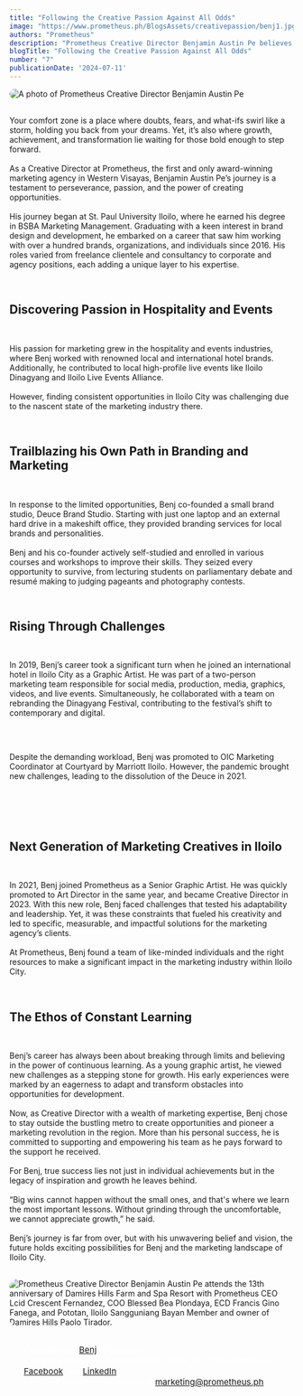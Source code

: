 ```yaml
---
title: "Following the Creative Passion Against All Odds"
image: "https://www.prometheus.ph/BlogsAssets/creativepassion/benj1.jpg"
authors: "Prometheus"
description: "Prometheus Creative Director Benjamin Austin Pe believes true success lies not just in individual achievements but in the legacy of inspiration and growth he leaves behind."
blogTitle: "Following the Creative Passion Against All Odds"
number: "7"
publicationDate: '2024-07-11'
---
```


<div style="display: flex; flex-direction: column; gap: 1rem;">
  <img src="/BlogsAssets/creativepassion/benj1.jpg" alt="A photo of Prometheus Creative Director Benjamin Austin Pe" style="border-radius: 15px;">
  
  <p className="text-[#FFFFFF] text-[15px] sm:text-[28px] pb-5 sm:pb-10">
    Your comfort zone is a place where doubts, fears, and what-ifs swirl like a storm, holding you back from your dreams. Yet, it’s also where growth, achievement, and transformation lie waiting for those bold enough to step forward.
<br/>
<br/>
As a Creative Director at Prometheus, the first and only award-winning marketing agency in Western Visayas, Benjamin Austin Pe’s journey is a testament to perseverance, passion, and the power of creating opportunities.
<br/>
<br/>His journey began at St. Paul University Iloilo, where he earned his degree in BSBA Marketing Management. Graduating with a keen interest in brand design and development, he embarked on a career that saw him working with over a hundred brands, organizations, and individuals since 2016. His roles varied from freelance clientele and consultancy to corporate and agency positions, each adding a unique layer to his expertise.

  </p>

  <h2 className="text-[#FFFFFF] text-[18px] font-bold sm:text-[30px] pt-10 pb-1">
    Discovering Passion in Hospitality and Events
  </h2>

  <p className="text-[#FFFFFF] text-[15px] sm:text-[28px] pb-5 sm:pb-10">
His passion for marketing grew in the hospitality and events industries, where Benj worked with renowned local and international hotel brands. Additionally, he contributed to local high-profile live events like Iloilo Dinagyang and Iloilo Live Events Alliance. 
<br/>
<br/>
However, finding consistent opportunities in Iloilo City was challenging due to the nascent state of the marketing industry there.
  </p>
  

  <h2 className="text-[#FFFFFF] text-[18px] font-bold sm:text-[30px] pt-10 pb-1">
Trailblazing his Own Path in Branding and Marketing
  </h2>

  <p className="text-[#FFFFFF] text-[15px] sm:text-[28px] pb-5 sm:pb-10">
In response to the limited opportunities, Benj co-founded a small brand studio, Deuce Brand Studio. Starting with just one laptop and an external hard drive in a makeshift office, they provided branding services for local brands and personalities.
<br/>
<br/>
Benj and his co-founder actively self-studied and enrolled in various courses and workshops to improve their skills. They seized every opportunity to survive, from lecturing students on parliamentary debate and resumé making to judging pageants and photography contests. 

  </p>
  
  
  <h2 className="text-[#FFFFFF] text-[18px] font-bold sm:text-[30px] pt-10 pb-1">
Rising Through Challenges
  </h2>

  <p className="text-[#FFFFFF] text-[15px] sm:text-[28px] pb-5 sm:pb-10">
In 2019, Benj’s career took a significant turn when he joined an international hotel in Iloilo City as a Graphic Artist. He was part of a two-person marketing team responsible for social media, production, media, graphics, videos, and live events. Simultaneously, he collaborated with a team on rebranding the Dinagyang Festival, contributing to the festival’s shift to contemporary and digital.
<br/>
<br/>

Despite the demanding workload, Benj was promoted to OIC Marketing Coordinator at Courtyard by Marriott Iloilo. However, the pandemic brought new challenges, leading to the dissolution of the Deuce in 2021.
  </p>

 <h2 className="text-[#FFFFFF] text-[18px] font-bold sm:text-[30px] pt-10 pb-1">
Next Generation of Marketing Creatives in Iloilo
  </h2>
  <p className="text-[#FFFFFF] text-[15px] sm:text-[28px] pb-5 sm:pb-10">
In 2021, Benj joined Prometheus as a Senior Graphic Artist. He was quickly promoted to Art Director in the same year, and became Creative Director in 2023. With this new role, Benj faced challenges that tested his adaptability and leadership. Yet, it was these constraints that fueled his creativity and led to specific, measurable, and impactful solutions for the marketing agency’s clients.
<br/>
<br/>
At Prometheus, Benj found a team of like-minded individuals and the right resources to make a significant impact in the marketing industry within Iloilo City. 

  </p>
  <h2 className="text-[#FFFFFF] text-[18px] font-bold sm:text-[30px] pt-10 pb-1">
The Ethos of Constant Learning
  </h2>
  <p className="text-[#FFFFFF] text-[15px] sm:text-[28px] pb-5 sm:pb-10">
Benj’s career has always been about breaking through limits and believing in the power of continuous learning. As a young graphic artist, he viewed new challenges as a stepping stone for growth. His early experiences were marked by an eagerness to adapt and transform obstacles into opportunities for development.
<br/>
<br/>
Now, as Creative Director with a wealth of marketing expertise, Benj chose to stay outside the bustling metro to create opportunities and pioneer a marketing revolution in the region. More than his personal success, he is committed to supporting and empowering his team as he pays forward to the support he received. 
<br/>
<br/>
For Benj, true success lies not just in individual achievements but in the legacy of inspiration and growth he leaves behind.
<br/>
<br/>
“Big wins cannot happen without the small ones, and that's where we learn the most important lessons. Without grinding through the uncomfortable, we cannot appreciate growth,” he said.
<br/>
<br/>
Benj’s journey is far from over, but with his unwavering belief and vision, the future holds exciting possibilities for Benj and the marketing landscape of Iloilo City.
  </p>


  <img src="/BlogsAssets/creativepassion/benj2.jpg" alt="Prometheus Creative Director Benjamin Austin Pe attends the 13th anniversary of Damires Hills Farm and Spa Resort with Prometheus CEO Lcid Crescent Fernandez, COO Blessed Bea Plondaya, ECD Francis Gino Fanega, and Pototan, Iloilo Sangguniang Bayan Member and owner of Damires Hills Paolo Tirador." style="border-radius: 15px;">





<!-- ending links -->
  <div style="color: white; font-size: 15px; display: flex; flex-direction: column; gap: 3.5rem;">
    <ul className="text-[#FFFFFF] sm:text-[15px] flex flex-col gap-5">
      <li className="text-[#FFFFFF] sm:text-[15px]">Connect with <a href="https://www.linkedin.com/in/benjpe/" className="text-blue-500">Benj</a>on LinkedIn.</li>
      <li className="text-[#FFFFFF] sm:text-[15px]">- To learn more about Prometheus, follow its official pages on <a href="https://www.facebook.com/PrometheusPr" className="text-blue-500">Facebook</a> and <a href="https://www.linkedin.com/company/prometheusph/" className="text-blue-500">LinkedIn</a>.</li>
      <li className="text-[#FFFFFF] sm:text-[15px]">- Reach Prometheus via email at <a href="mailto:marketing@prometheus.ph" className="text-blue-500">marketing@prometheus.ph</a>.</li>
    </ul>
  </div>
</div>